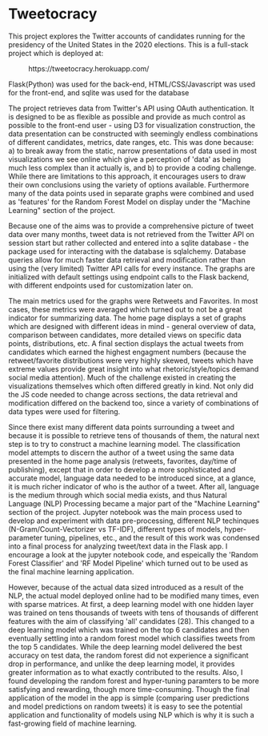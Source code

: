 # Tweetocracy

This project explores the Twitter accounts of candidates running for the presidency of the United States in the 2020 elections. This is a full-stack project which is
deployed at:

<dl>
  <dd>https://tweetocracy.herokuapp.com/</dd>

</dl>

Flask(Python) was used for the back-end, HTML/CSS/Javascript was used for the front-end, and sqlite was used for the database

The project retrieves data from Twitter's API using OAuth authentication. It is designed to be as flexible as possible and provide as much control as possible to the 
front-end user - using D3 for visualization construction, the data presentation can be constructed with seemingly endless combinations of different candidates, metrics,
date ranges, etc. This was done because: a) to break away from the static, narrow presentations of data used in most visualizations we see online which give a perception
of 'data' as being much less complex than it actually is, and b) to provide a coding challenge. While there are limitations to this approach, it encourages users to draw 
their own conclusions using the variety of options available. Furthermore many of the data points used in separate graphs were combined and used as 'features' for the
Random Forest Model on display under the "Machine Learning" section of the project.

Because one of the aims was to provide a comprehensive picture of tweet data over many months, tweet data is not retrieved from the Twitter API on session start 
but rather collected and entered into a sqlite database - the package used for interacting with the database is sqlalchemy. Database queries allow for much faster
data retrieval and modification rather than using the (very limited) Twitter API calls for every instance. The graphs are initialized with default settings using 
endpoint calls to the Flask backend, with different endpoints used for customization later on. 

The main metrics used for the graphs were Retweets and Favorites. In most cases, these metrics were averaged which turned out to not be a great indicator for summarizing data.
The home page displays a set of graphs which are designed with different ideas in mind - general overview of data, comparison between candidates, more detailed views on 
specific data points, distributions, etc. A final section displays the actual tweets from candidates which earned the highest engagment numbers (because the retweet/favorite
distributions were very highly skewed, tweets which have extreme values provide great insight into what rhetoric/style/topics demand social media attention). Much of the 
challenge existed in creating the visualizations themselves which often differed greatly in kind. Not only did the JS code needed to change across sections, the data
retrieval and modification differed on the backend too, since a variety of combinations of data types were used for filtering.

Since there exist many different data points surrounding a tweet and because it is possible to retrieve tens of thousands of them, the natural next step is to try to 
construct a machine learning model. The classification model attempts to discern the author of a tweet using the same data presented in the home page analysis (retweets,
favorites, day/time of publishing), except that in order to develop a more sophisticated and accurate model, language data needed to be introduced since, at a glance, it 
is much richer indicator of who is the author of a tweet. After all, language is the medium through which social media exists, and thus Natural Language (NLP) Processing became a 
major part of the "Machine Learning" section of the project. Jupyter notebook was the main process used to develop and experiment with data pre-processing, different 
NLP techinques (N-Gram/Count-Vectorizer vs TF-IDF), different types of models, hyper-parameter tuning, pipelines, etc., and the result of this work was condensed into 
a final process for analyzing tweet/text data in the Flask app. I encourage a look at the jupyter notebook code, and espeically the 'Random Forest Classifier' and 'RF Model 
Pipeline' which turned out to be used as the final machine learning application. 

However, because of the actual data sized introduced as a result of the NLP, the actual model deployed online had to be modified many times, even with sparse matrices. 
At first, a deep learning model with one hidden layer was trained on tens thousands of tweets with tens of thousands of different features with the aim of classifying
'all' candidates (28). This changed to a deep learning model which was trained on the top 6 candidates and then eventually settling into a random forest model 
which classifies tweets from the top 5 candidates. While the deep learning model delivered the best accuracy on test data, the random forest did not experience a 
significant drop in performance, and unlike the deep learning model, it provides greater information as to what exactly contributed to the results. Also, I found
developing the random forest and hyper-tuning paramters to be more satisfying and rewarding, though more time-consuming. Though the final application of the model in
the app is simple (comparing user predictions and model predictions on random tweets) it is easy to see the potential application and functionality of models using
NLP which is why it is such a fast-growing field of machine learning.